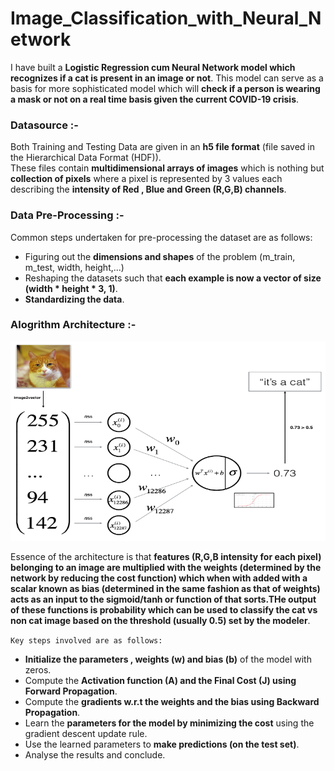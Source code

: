 # Image_Classification_with_Neural_Network

I have built a **Logistic Regression cum Neural Network model which recognizes if a cat is present in an image or not**.
This model can serve as a basis for more sophisticated model which will **check if a person is wearing a mask or not on a real time basis given the current COVID-19 crisis**.

### Datasource :-

Both Training and Testing Data are given in an **h5 file format** (file saved in the Hierarchical Data Format (HDF)).    
These files contain **multidimensional arrays of images** which is nothing but **collection of pixels** where a pixel is represented by 3 values each describing the **intensity of Red , Blue and Green (R,G,B) channels**.

### Data Pre-Processing :-

Common steps undertaken for pre-processing the dataset are as follows:
- Figuring out the **dimensions and shapes** of the problem (m_train, m_test, width, height,...)
- Reshaping the datasets such that **each example is now a vector of size (width \* height \* 3, 1)**.
- **Standardizing the data**.

### Alogrithm Architecture :-

![](/images/Algorithm_Architecture.PNG)


Essence of the architecture is that **features (R,G,B intensity for each pixel) belonging to an image are multiplied with the weights (determined by the network by reducing the cost function) which when with added with a scalar known as bias (determined in the same fashion as that of weights) acts as an input to the sigmoid/tanh or function of that sorts.THe output of these functions is probability which can be used to classify the cat vs non cat image based on the threshold (usually 0.5) set by the modeler**.   

`Key steps involved are as follows:`   

   - **Initialize the parameters , weights (w) and bias (b)** of the model with zeros.  
   - Compute the **Activation function (A) and the Final Cost (J) using Forward Propagation**.  
   - Compute the **gradients w.r.t the weights and the bias using Backward Propagation**.  
   - Learn the **parameters for the model by minimizing the cost** using the gradient descent update rule.  
   - Use the learned parameters to **make predictions (on the test set)**.    
   - Analyse the results and conclude.
